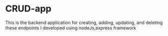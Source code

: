 # CRUD-app
This is the backend application for creating, adding, updating, and deleting
these endpoints I developed using nodeJs,express framework
